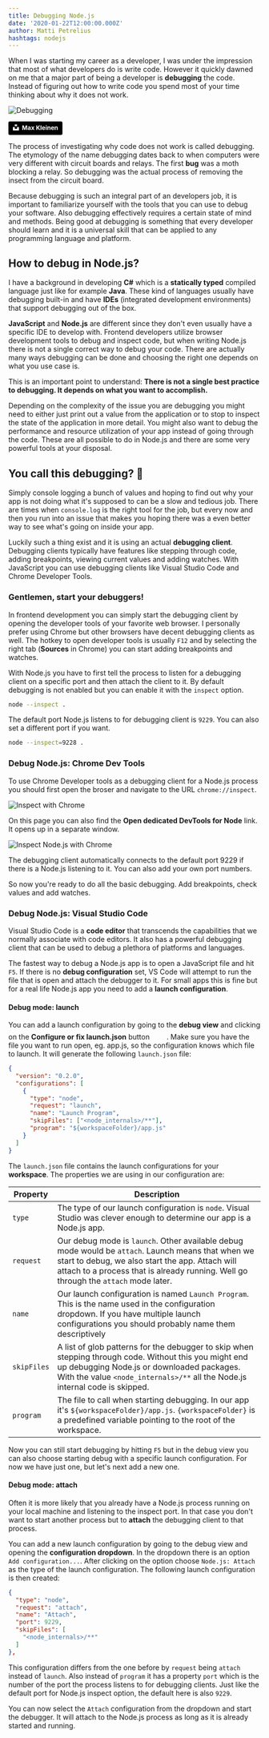 ```yaml
---
title: Debugging Node.js
date: '2020-01-22T12:00:00.000Z'
author: Matti Petrelius
hashtags: nodejs
---
```


When I was starting my career as a developer, I was under the impression that
most of what developers do is write code. However it quickly dawned on me that a
major part of being a developer is **debugging** the code. Instead of figuring
out how to write code you spend most of your time thinking about why it does not
work.

![Debugging](./title.jpg)

<a style="background-color:black;color:white;text-decoration:none;padding:4px 6px;font-family:-apple-system, BlinkMacSystemFont, &quot;San Francisco&quot;, &quot;Helvetica Neue&quot;, Helvetica, Ubuntu, Roboto, Noto, &quot;Segoe UI&quot;, Arial, sans-serif;font-size:12px;font-weight:bold;line-height:1.2;display:inline-block;border-radius:3px" href="https://unsplash.com/@hirmin?utm_medium=referral&amp;utm_campaign=photographer-credit&amp;utm_content=creditBadge" target="_blank" rel="noopener noreferrer" title="Download free do whatever you want high-resolution photos from Max Kleinen"><span style="display:inline-block;padding:2px 3px"><svg xmlns="http://www.w3.org/2000/svg" style="height:12px;width:auto;position:relative;vertical-align:middle;top:-2px;fill:white" viewBox="0 0 32 32"><title>unsplash-logo</title><path d="M10 9V0h12v9H10zm12 5h10v18H0V14h10v9h12v-9z"></path></svg></span><span style="display:inline-block;padding:2px 3px">Max
Kleinen</span></a>

The process of investigating why code does not work is called debugging.
The etymology of the name debugging dates back to when computers were very
different with circuit boards and relays. The first **bug** was a moth blocking
a relay. So debugging was the actual process of removing the insect from the
circuit board.

Because debugging is such an integral part of an developers job, it is important
to familiarize yourself with the tools that you can use to debug your software.
Also debugging effectively requires a certain state of mind and methods. Being
good at debugging is something that every developer should learn and it is a
universal skill that can be applied to any programming language and platform.

## How to debug in Node.js?

I have a background in developing **C#** which is a **statically typed**
compiled language just like for example **Java**. These kind of languages
usually have debugging built-in and have **IDEs** (integrated development
environments) that support debugging out of the box.

**JavaScript** and **Node.js** are different since they don't even usually have
a specific IDE to develop with. Frontend developers utilize browser development
tools to debug and inspect code, but when writing Node.js there is not a single
correct way to debug your code. There are actually many ways debugging can be
done and choosing the right one depends on what you use case is.

This is an important point to understand: **There is not a single best practice
to debugging. It depends on what you want to accomplish.**

Depending on the complexity of the issue you are debugging you might need to
either just print out a value from the application or to stop to inspect the
state of the application in more detail. You might also want to debug the
performance and resource utilization of your app instead of going through the
code. These are all possible to do in Node.js and there are some very powerful
tools at your disposal.

## You call this debugging? 😤

Simply console logging a bunch of values and hoping to find out why your app is not doing what it's supposed to can be a slow and tedious job. There are times when `console.log` is the right tool for the job, but every now and then you run into an issue that makes you hoping there was a even better way to see what's going on inside your app.

Luckily such a thing exist and it is using an actual **debugging client**. Debugging clients typically have features like stepping through code, adding breakpoints, viewing current values and adding watches. With JavaScript you can use debugging clients like Visual Studio Code and Chrome Developer Tools.

### Gentlemen, start your debuggers!

In frontend development you can simply start the debugging client by opening the developer tools of your favorite web browser. I personally prefer using Chrome but other browsers have decent debugging clients as well. The hotkey to open developer tools is usually `F12` and by selecting the right tab (**Sources** in Chrome) you can start adding breakpoints and watches.

With Node.js you have to first tell the process to listen for a debugging client on a specific port and then attach the client to it. By default debugging is not enabled but you can enable it with the `inspect` option.

```bash
node --inspect .
```

The default port Node.js listens to for debugging client is `9229`. You can also set a different port if you want.

```bash
node --inspect=9228 .
```

### Debug Node.js: Chrome Dev Tools

To use Chrome Developer tools as a debugging client for a Node.js process you should first open the broser and navigate to the URL `chrome://inspect`.

![Inspect with Chrome](./chrome-inspect.png)

On this page you can also find the **Open dedicated DevTools for Node** link. It opens up in a separate window.

![Inspect Node.js with Chrome](./chrome-inspect-node.png)

The debugging client automatically connects to the default port 9229 if there is a Node.js listening to it. You can also add your own port numbers.

So now you're ready to do all the basic debugging. Add breakpoints, check values and add watches.

### Debug Node.js: Visual Studio Code

Visual Studio Code is a **code editor** that transcends the capabilities that we normally associate with code editors. It also has a powerful debugging client that can be used to debug a plethora of platforms and languages.

The fastest way to debug a Node.js app is to open a JavaScript file and hit `F5`. If there is no **debug configuration** set, VS Code will attempt to run the file that is open and attach the debugger to it. For small apps this is fine but for a real life Node.js app you need to add a **launch configuration**.

#### Debug mode: launch

You can add a launch configuration by going to the **debug view** and clicking on the **Configure or fix launch.json** button <i style="width: 30px;height: 24px;background-image: url('/cog-icon.png');background-size: 30px 24px;display: inline-block;vertical-align: text-bottom;"></i>. Make sure you have the file you want to run open, eg. app.js, so the configuration knows which file to launch. It will generate the following `launch.json` file:

```json
{
  "version": "0.2.0",
  "configurations": [
    {
      "type": "node",
      "request": "launch",
      "name": "Launch Program",
      "skipFiles": ["<node_internals>/**"],
      "program": "${workspaceFolder}/app.js"
    }
  ]
}
```

The `launch.json` file contains the launch configurations for your **workspace**. The properties we are using in our configuration are:

| Property    | Description                                                                                                                                                                                                                                  |
| ----------- | -------------------------------------------------------------------------------------------------------------------------------------------------------------------------------------------------------------------------------------------- |
| `type`      | The type of our launch configuration is `node`. Visual Studio was clever enough to determine our app is a Node.js app.                                                                                                                       |
| `request`   | Our debug mode is `launch`. Other available debug mode would be `attach`. Launch means that when we start to debug, we also start the app. Attach will attach to a process that is already running. Well go through the `attach` mode later. |
| `name`      | Our launch configuration is named `Launch Program`. This is the name used in the configuration dropdown. If you have multiple launch configurations you should probably name them descriptively                                              |
| `skipFiles` | A list of glob patterns for the debugger to skip when stepping through code. Without this you might end up debugging Node.js or downloaded packages. With the value `<node_internals>/**` all the Node.js internal code is skipped.          |
| `program`   | The file to call when starting debugging. In our app it's `${workspaceFolder}/app.js`. `{workspaceFolder}` is a predefined variable pointing to the root of the workspace.                                                                   |

Now you can still start debugging by hitting `F5` but in the debug view you can also choose starting debug with a specific launch configuration. For now we have just one, but let's next add a new one.

#### Debug mode: attach

Often it is more likely that you already have a Node.js process running on your local machine and listening to the inspect port. In that case you don't want to start another process but to **attach** the debugging client to that process.

You can add a new launch configuration by going to the debug view and opening the **configuration dropdown**. In the dropdown there is an option `Add configuration...`. After clicking on the option choose `Node.js: Attach` as the type of the launch configuration. The following launch configuration is then created:

```json
{
  "type": "node",
  "request": "attach",
  "name": "Attach",
  "port": 9229,
  "skipFiles": [
    "<node_internals>/**"
  ]
},
```

This configuration differs from the one before by `request` being `attach` instead of `launch`. Also instead of `program` it has a property `port` which is the number of the port the process listens to for debugging clients. Just like the default port for Node.js inspect option, the default here is also `9229`.

You can now select the `Attach` configuration from the dropdown and start the debugger. It will attach to the Node.js process as long as it is already started and running.
